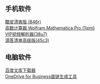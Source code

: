 <h2>手机软件</h2>
<a href="https://fudan.lanzoub.com/ipfXb086vphi">酷安清爽版 (846r)</a>
<br><a href="https://fudan.lanzoub.com/ib3fZ0opunud">高数计算器 Wolfram Mathematica Pro (1ipm)</a>
<br><a href="https://fudan.lanzoub.com/i8PTB04vqtof">VIP视频解析器(38u7)</a>
<br><a href="https://yxssp.lanzoui.com/b646033/?%3E">滴答清单高级版(45c3)</a>
<h2>电脑软件</h2>
<a href="https://fudan.lanzoub.com/iYzZ10jc8f4j">百度文库下载器</a>
<br><a href="https://fudan.lanzoub.com/i7HFS086ykqf">OneDrive for Business直链生成工具</a>
